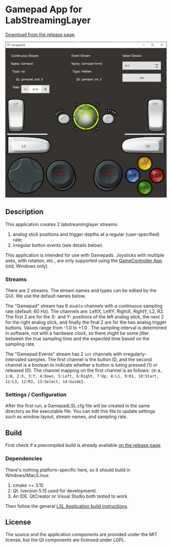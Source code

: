 # Gamepad App for LabStreamingLayer

[Download from the release page](https://github.com/labstreaminglayer/App-Gamepad/releases).

![Image of GamepadLSL](https://github.com/labstreaminglayer/App-Gamepad/blob/master/GamepadLSL-screenshot.png?raw=true)

## Description

This application creates 2 labstreaminglayer streams:
1. analog stick positions and trigger depths at a regular (user-specified) rate;
2. irregular button events (see details below).

This application is intended for use with Gamepads. Joysticks with multiple axes, with rotation, etc., are only supported using the [GameController App](https://github.com/labstreaminglayer/App-GameController) (old, Windows only).

### Streams

There are 2 streams. The stream names and types can be edited by the GUI. We use the default names below.

The "Gamepad" stream has 6 `double` channels with a continuous sampling rate (default: 60 Hz).
The channels are: LeftX, LeftY, RightX, RightY, L2, R2. The first 2 are for the X- and Y- positions of the left analog stick, the next 2 for the right analog stick, and finally the final 2 are for the two analog trigger buttons. Values range from -1.0 to +1.0 .
The sampling interval is determined in software, not with a hardware clock, so there might be some jitter between the true sampling time and the expected time based on the sampling rate.

The "Gamepad Events" stream has 2 `int` channels with irregularly-intervaled samples. The first channel is the button ID, and the second channel is a boolean to indicate whether a button is being pressed (1) or released (0). The channel mapping on the first channel is as follows: `{0:A, 1:B, 2:X, 3:Y, 4:Down, 5:Left, 6:Right, 7:Up, 8:L1, 9:R1, 10:Start, 11:L3, 12:R3, 13:Select, 14:Guide}`.

### Settings / Configuration

After the first run, a GamepadLSL.cfg file will be created in the same directory as the executable file. You can edit this file to update settings such as window layout, stream names, and sampling rate.

## Build

First check if a precompiled build is already available [on the release page](https://github.com/labstreaminglayer/App-Gamepad/releases).

### Dependencies

There's nothing platform-specific here, so it should build in Windows/Mac/Linux.

1. cmake >= 3.15
1. Qt. (version 5.15 used for development).
1. An IDE. QtCreator or Visual Studio both tested to work.

Then follow the general [LSL Application build instructions](https://labstreaminglayer.readthedocs.io/dev/app_build.html).

## License

The source and the application components are provided under the MIT license,
but the Qt components are licensed under LGPL.
